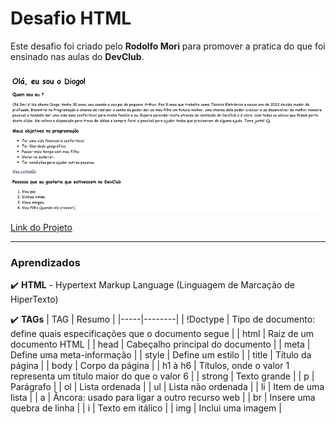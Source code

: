 # Desafio HTML

Este desafio foi criado pelo **Rodolfo Mori** para promover a pratica do que foi ensinado nas aulas do **DevClub**.

![](/img/html_challenge.png)

[Link do Projeto](https://html-challenge-diogoalves.netlify.app/)

<hr>

### Aprendizados

:heavy_check_mark: **HTML** - Hypertext Markup Language (Linguagem de Marcação de HiperTexto)

:heavy_check_mark: **TAGs**
| TAG | Resumo |
|-----|--------|
| !Doctype | Tipo de documento: define quais especificações que o documento segue |
| html | Raiz de um documento HTML |
| head | Cabeçalho principal do documento |
| meta | Define uma meta-informação |
| style | Define um estilo |
| title | Título da página |
| body | Corpo da página |
| h1 à h6 | Títulos, onde o valor 1 representa um título maior do que o valor 6 |
| strong | Texto grande |
| p | Parágrafo |
| ol | Lista ordenada |
| ul | 	Lista não ordenada |
| li | Item de uma lista |
| a | Âncora: usado para ligar a outro recurso web |
| br | Insere uma quebra de linha |
| i | Texto em itálico |
| img | Inclui uma imagem |
